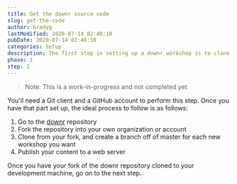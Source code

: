 ```yaml
---
title: Get the downr source code
slug: get-the-code
author: bradyg
lastModified: 2020-07-14 02:40:10
pubDate: 2020-07-14 02:40:10
categories: Setup
description: The first step in setting up a downr workshop is to clone the source code
phase: 1
step: 1
---
```


> Note: This is a work-in-progress and not completed yet

You'll need a Git client and a GitHub account to perform this step. Once you have that part set up, the ideal process to follow is as follows:

1. Go to the [downr](https://github.com/bradygaster/downr) repository
1. Fork the repository into your own organization or account
1. Clone from your fork, and create a branch off of master for each new workshop you want
1. Publish your content to a web server

Once you have your fork of the downr repository cloned to your development machine, go on to the next step.
